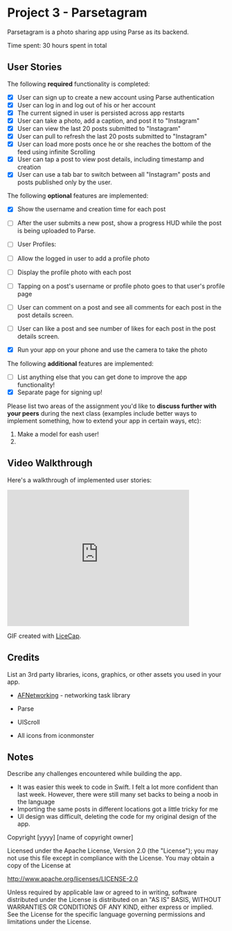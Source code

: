 # Project 3 - Parsetagram

Parsetagram is a photo sharing app using Parse as its backend.

Time spent: 30 hours spent in total

## User Stories

The following **required** functionality is completed:

- [X] User can sign up to create a new account using Parse authentication
- [X] User can log in and log out of his or her account
- [X] The current signed in user is persisted across app restarts
- [X] User can take a photo, add a caption, and post it to "Instagram"
- [X] User can view the last 20 posts submitted to "Instagram"
- [X] User can pull to refresh the last 20 posts submitted to "Instagram"
- [X] User can load more posts once he or she reaches the bottom of the feed using infinite Scrolling
- [X] User can tap a post to view post details, including timestamp and creation
- [X] User can use a tab bar to switch between all "Instagram" posts and posts published only by the user.

The following **optional** features are implemented:

- [X] Show the username and creation time for each post
- [ ] After the user submits a new post, show a progress HUD while the post is being uploaded to Parse.
- [ ] User Profiles:
- [ ] Allow the logged in user to add a profile photo
- [ ] Display the profile photo with each post
- [ ] Tapping on a post's username or profile photo goes to that user's profile page
- [ ] User can comment on a post and see all comments for each post in the post details screen.
- [ ] User can like a post and see number of likes for each post in the post details screen.
- [X] Run your app on your phone and use the camera to take the photo


The following **additional** features are implemented:

- [ ] List anything else that you can get done to improve the app functionality!
- [x] Separate page for signing up!

Please list two areas of the assignment you'd like to **discuss further with your peers** during the next class (examples include better ways to implement something, how to extend your app in certain ways, etc):

1. Make a model for eash user!
2. 

## Video Walkthrough

Here's a walkthrough of implemented user stories:

<iframe width="420" height="315" src="https://www.youtube.com/embed/VVjAN4Uq1Jk" frameborder="0" allowfullscreen></iframe>

GIF created with [LiceCap](http://www.cockos.com/licecap/).

## Credits

List an 3rd party libraries, icons, graphics, or other assets you used in your app.

- [AFNetworking](https://github.com/AFNetworking/AFNetworking) - networking task library

- Parse
- UIScroll
- All icons from iconmonster

## Notes

Describe any challenges encountered while building the app.

- It was easier this week to code in Swift. I felt a lot more confident than last week. However, there were still many set backs to being a noob in the language
- Importing the same posts in different locations got a little tricky for me
- UI design was difficult, deleting the code for my original design of the app.

Copyright [yyyy] [name of copyright owner]

Licensed under the Apache License, Version 2.0 (the "License");
you may not use this file except in compliance with the License.
You may obtain a copy of the License at

http://www.apache.org/licenses/LICENSE-2.0

Unless required by applicable law or agreed to in writing, software
distributed under the License is distributed on an "AS IS" BASIS,
WITHOUT WARRANTIES OR CONDITIONS OF ANY KIND, either express or implied.
See the License for the specific language governing permissions and
limitations under the License.
